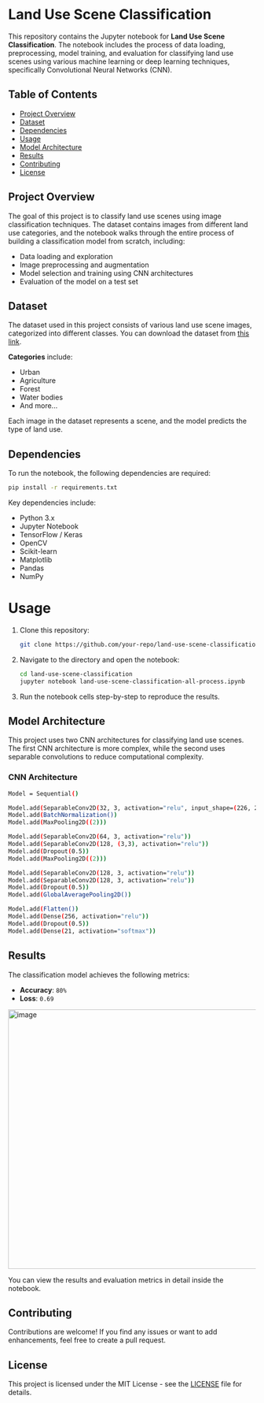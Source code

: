 # Land Use Scene Classification

This repository contains the Jupyter notebook for **Land Use Scene Classification**. The notebook includes the process of data loading, preprocessing, model training, and evaluation for classifying land use scenes using various machine learning or deep learning techniques, specifically Convolutional Neural Networks (CNN).

## Table of Contents

- [Project Overview](#project-overview)
- [Dataset](#dataset)
- [Dependencies](#dependencies)
- [Usage](#usage)
- [Model Architecture](#model-architecture)
- [Results](#results)
- [Contributing](#contributing)
- [License](#license)

## Project Overview

The goal of this project is to classify land use scenes using image classification techniques. The dataset contains images from different land use categories, and the notebook walks through the entire process of building a classification model from scratch, including:

- Data loading and exploration
- Image preprocessing and augmentation
- Model selection and training using CNN architectures
- Evaluation of the model on a test set

## Dataset

The dataset used in this project consists of various land use scene images, categorized into different classes. You can download the dataset from [this link](#).

**Categories** include:

- Urban
- Agriculture
- Forest
- Water bodies
- And more...

Each image in the dataset represents a scene, and the model predicts the type of land use.

## Dependencies

To run the notebook, the following dependencies are required:

```bash
pip install -r requirements.txt
```

Key dependencies include:
- Python 3.x
- Jupyter Notebook
- TensorFlow / Keras
- OpenCV
- Scikit-learn
- Matplotlib
- Pandas
- NumPy

# Usage

1. Clone this repository:
   ```bash
   git clone https://github.com/your-repo/land-use-scene-classification.git
   ```
2. Navigate to the directory and open the notebook:
   ```bash
   cd land-use-scene-classification
   jupyter notebook land-use-scene-classification-all-process.ipynb
   ```
3. Run the notebook cells step-by-step to reproduce the results.
   
## Model Architecture

This project uses two CNN architectures for classifying land use scenes. The first CNN architecture is more complex, while the second uses separable convolutions to reduce computational complexity.
### CNN Architecture
 ```bash
Model = Sequential()

Model.add(SeparableConv2D(32, 3, activation="relu", input_shape=(226, 226, 3)))
Model.add(BatchNormalization())
Model.add(MaxPooling2D((2)))

Model.add(SeparableConv2D(64, 3, activation="relu"))
Model.add(SeparableConv2D(128, (3,3), activation="relu"))
Model.add(Dropout(0.5))
Model.add(MaxPooling2D((2)))

Model.add(SeparableConv2D(128, 3, activation="relu"))
Model.add(SeparableConv2D(128, 3, activation="relu"))
Model.add(Dropout(0.5))
Model.add(GlobalAveragePooling2D())

Model.add(Flatten())
Model.add(Dense(256, activation="relu"))
Model.add(Dropout(0.5))
Model.add(Dense(21, activation="softmax")) 
```
## Results

The classification model achieves the following metrics:

- **Accuracy**: `80%`
- **Loss**: `0.69`
<img width="527" alt="image" src="https://github.com/user-attachments/assets/aff45893-061e-4e34-b7a0-fa390e41cb6f">


You can view the results and evaluation metrics in detail inside the notebook.

## Contributing

Contributions are welcome! If you find any issues or want to add enhancements, feel free to create a pull request.

## License

This project is licensed under the MIT License - see the [LICENSE](LICENSE) file for details.
